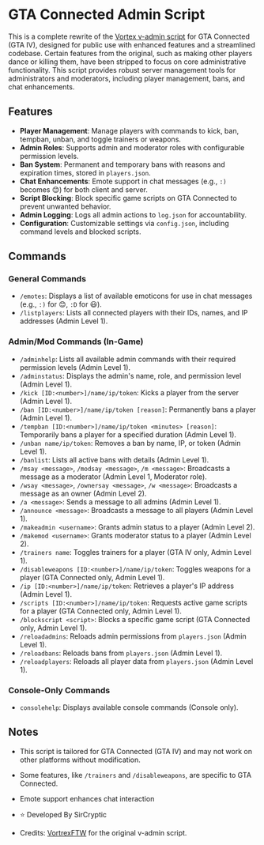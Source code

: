 # GTA Connected Admin Script

This is a complete rewrite of the [Vortex v-admin script](https://github.com/VortrexFTW/v-essentials/tree/master/v-admin) for GTA Connected (GTA IV), designed for public use with enhanced features and a streamlined codebase. Certain features from the original, such as making other players dance or killing them, have been stripped to focus on core administrative functionality. This script provides robust server management tools for administrators and moderators, including player management, bans, and chat enhancements.

## Features

- **Player Management**: Manage players with commands to kick, ban, tempban, unban, and toggle trainers or weapons.
- **Admin Roles**: Supports admin and moderator roles with configurable permission levels.
- **Ban System**: Permanent and temporary bans with reasons and expiration times, stored in `players.json`.
- **Chat Enhancements**: Emote support in chat messages (e.g., `:)` becomes 😊) for both client and server.
- **Script Blocking**: Block specific game scripts on GTA Connected to prevent unwanted behavior.
- **Admin Logging**: Logs all admin actions to `log.json` for accountability.
- **Configuration**: Customizable settings via `config.json`, including command levels and blocked scripts.

## Commands

### General Commands
- `/emotes`: Displays a list of available emoticons for use in chat messages (e.g., `:)` for 😊, `:D` for 😃).
- `/listplayers`: Lists all connected players with their IDs, names, and IP addresses (Admin Level 1).

### Admin/Mod Commands (In-Game)
- `/adminhelp`: Lists all available admin commands with their required permission levels (Admin Level 1).
- `/adminstatus`: Displays the admin's name, role, and permission level (Admin Level 1).
- `/kick [ID:<number>]/name/ip/token`: Kicks a player from the server (Admin Level 1).
- `/ban [ID:<number>]/name/ip/token [reason]`: Permanently bans a player (Admin Level 1).
- `/tempban [ID:<number>]/name/ip/token <minutes> [reason]`: Temporarily bans a player for a specified duration (Admin Level 1).
- `/unban name/ip/token`: Removes a ban by name, IP, or token (Admin Level 1).
- `/banlist`: Lists all active bans with details (Admin Level 1).
- `/msay <message>`, `/modsay <message>`, `/m <message>`: Broadcasts a message as a moderator (Admin Level 1, Moderator role).
- `/wsay <message>`, `/ownersay <message>`, `/w <message>`: Broadcasts a message as an owner (Admin Level 2).
- `/a <message>`: Sends a message to all admins (Admin Level 1).
- `/announce <message>`: Broadcasts a message to all players (Admin Level 1).
- `/makeadmin <username>`: Grants admin status to a player (Admin Level 2).
- `/makemod <username>`: Grants moderator status to a player (Admin Level 2).
- `/trainers name`: Toggles trainers for a player (GTA IV only, Admin Level 1).
- `/disableweapons [ID:<number>]/name/ip/token`: Toggles weapons for a player (GTA Connected only, Admin Level 1).
- `/ip [ID:<number>]/name/ip/token`: Retrieves a player's IP address (Admin Level 1).
- `/scripts [ID:<number>]/name/ip/token`: Requests active game scripts for a player (GTA Connected only, Admin Level 1).
- `/blockscript <script>`: Blocks a specific game script (GTA Connected only, Admin Level 1).
- `/reloadadmins`: Reloads admin permissions from `players.json` (Admin Level 1).
- `/reloadbans`: Reloads bans from `players.json` (Admin Level 1).
- `/reloadplayers`: Reloads all player data from `players.json` (Admin Level 1).

### Console-Only Commands
- `consolehelp`: Displays available console commands (Console only).

## Notes

- This script is tailored for GTA Connected (GTA IV) and may not work on other platforms without modification.
- Some features, like `/trainers` and `/disableweapons`, are specific to GTA Connected.
- Emote support enhances chat interaction

- ⭐ Developed By SirCryptic

- Credits: [VortrexFTW](https://github.com/VortrexFTW) for the original v-admin script.
